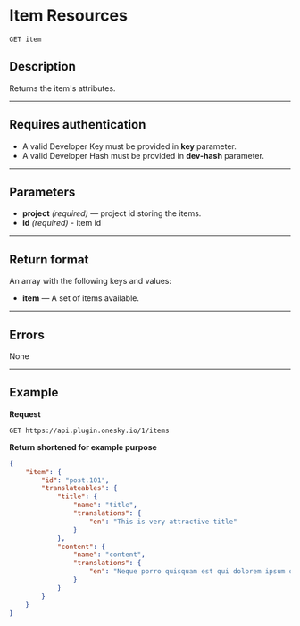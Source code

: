 # Item Resources

    GET item

## Description
Returns the item's attributes.

***

## Requires authentication
* A valid Developer Key must be provided in **key** parameter.
* A valid Developer Hash must be provided in **dev-hash** parameter.

***

## Parameters
- **project** _(required)_ — project id storing the items.
- **id** _(required)_ - item id

***

## Return format
An array with the following keys and values:

- **item** — A set of items available.

***

## Errors
None

***

## Example
**Request**

    GET https://api.plugin.onesky.io/1/items

**Return** __shortened for example purpose__
``` json
{
    "item": {
        "id": "post.101",
        "translateables": {
            "title": {
                "name": "title",
                "translations": {
                    "en": "This is very attractive title"
                }
            },
            "content": {
                "name": "content",
                "translations": {
                    "en": "Neque porro quisquam est qui dolorem ipsum quia dolor sit amet, consectetur, adipisci velit..."
                }
            }
        }
    }
}
```
